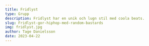 ```yaml
---
title: Fridlyst
type: Grupp
description: Fridlyst har en unik och lugn stil med coola beats.
slug: Fridlyst-gor-hiphop-med-random-bastards
img: fridlyst.jpg
author: Tage Danielsson
date: 2023-04-22
---
```

